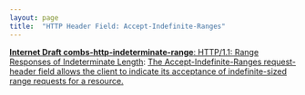```yaml
---
layout: page
title:  "HTTP Header Field: Accept-Indefinite-Ranges"
---
```


[**Internet Draft combs-http-indeterminate-range**: HTTP/1.1: Range Responses of Indeterminate Length](/specs/IETF/I-D/combs-http-indeterminate-range "The Hypertext Transfer Protocol (HTTP) is an application-level protocol for distributed, collaborative, hypermedia information systems. HTTP has been in use by the World Wide Web global information initiative since 1990. This document updates RFC 7233 Part 5 of the eight-part specification that defines the protocol referred to as &#34;HTTP/1.1&#34;. Part 5 defines range-specific requests and the rules for constructing and combining responses to those requests. This document improves support for responding to range requests for resources of indeterminate size."): [The Accept-Indefinite-Ranges request-header field allows the client to indicate its acceptance of indefinite-sized range requests for a resource.]()

